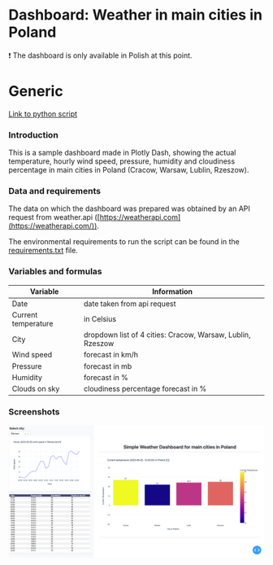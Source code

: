 # Dashboard: Weather in main cities in Poland

<aside>
❗ The dashboard is only available in Polish at this point.

</aside>

# Generic

[Link to python script](app.py)

### Introduction

This is a sample dashboard made in Plotly Dash, showing the actual temperature, hourly wind speed, pressure, humidity and cloudiness percentage in main cities in Poland (Cracow, Warsaw, Lublin, Rzeszow). 

### Data and requirements

The data on which the dashboard was prepared was obtained by an API request from weather.api ([https://weatherapi.com](https://weatherapi.com/)).

The environmental requirements to run the script can be found in the [requirements.txt](requirements.txt) file.

### Variables and formulas

| Variable | Information |
| --- | --- |
| Date | date taken from api request |
| Current temperature | in Celsius |
| City | dropdown list of 4 cities: Cracow, Warsaw, Lublin, Rzeszow |
| Wind speed | forecast in km/h |
| Pressure | forecast in mb |
| Humidity | forecast in % |
| Clouds on sky | cloudiness percentage forecast in % |

### Screenshots

![weather_dash.png](weather_dash.png)